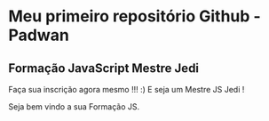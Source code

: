 # Meu primeiro repositório Github - Padwan
## Formação JavaScript Mestre Jedi

Faça sua inscrição agora mesmo !!! :) E seja um Mestre JS Jedi !

Seja bem vindo a sua Formação JS.
